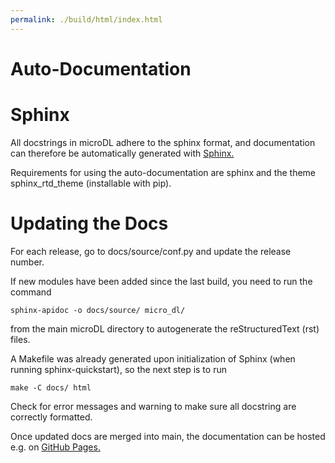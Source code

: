 ```yaml
---
permalink: ./build/html/index.html
---
```


# Auto-Documentation

# Sphinx

All docstrings in microDL adhere to the sphinx format, 
and documentation can therefore be automatically generated with [Sphinx.](https://www.sphinx-doc.org/en/master/index.html)

Requirements for using the auto-documentation are sphinx and the theme sphinx_rtd_theme (installable with pip).

# Updating the Docs

For each release, go to docs/source/conf.py and update the release number.

If new modules have been added since the last build, you need to run the command
```buildoutcfg
sphinx-apidoc -o docs/source/ micro_dl/
```
from the main microDL directory to autogenerate the reStructuredText (rst) files.

A Makefile was already generated upon initialization of Sphinx (when running sphinx-quickstart), so the
next step is to run
```buildoutcfg
make -C docs/ html
```
Check for error messages and warning to make sure all docstring are correctly formatted.

Once updated docs are merged into main, the documentation can be hosted e.g. on
[GitHub Pages.](https://pages.github.com/)
